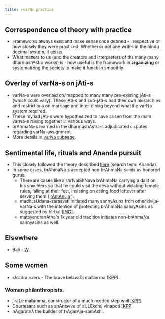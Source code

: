 ```yaml
---
title: +varNa practice
---
```


## Correspondence of theory with practice
- Frameworks always exist and make sense once defined - irrespective of how closely they were practiced. Whether or not one writes in the hindu decimal system, it exists.
- What matters to us (and the creators and interpreters of the many many dharmashAstra works) is - how useful is the framework in **organizing** or systematizing the society to make it function smoothly.

## Overlay of varNa-s on jAti-s
- varNa-s were overlaid on/ mapped to many many pre-existing jAti-s (which could vary). These jAti-s and sub-jAti-s had their own hierarchies and restrictions on marriage and inter-dining beyond what the varNa-system required.
- These myriad jAti-s were hypothesized to have arisen from the main varNa-s mixing together in various ways.
- brAhmaNa-s learned in the dharmashAstra-s adjudicated disputes regarding varNa-assignment.
- More details in [varNa subpage](varNa/).

## Sentimental life, rituals and Ananda pursuit
- This closely followed the theory described [here](../varna-theory/) (search term: Ananda).
- In some cases, brAhmaNa-s accepted non-brAhmaNa saints as honored gurus.
    - There are cases like a shrIvaiShNava brAhmaNa carrying a dalit on his shoulders so that he could visit the deva without violating temple rules, falling at their feet, insisting on eating food leftover after serving them ( [rAmAnuja](http://www.iskcontimes.com/archive/ramanuja-chides-his-wife) ).
    - madhusUdana-sarasvatI initiated many sannyAsins from other dvija-varNa-s with the intention of protecting brAhmaNa sannyAsins as suggested by bIrbal \[[IMG](http://i.imgur.com/WLSY6VL.jpg)\].
    - matsyendranAtha's 1k year old tradition initiates non-brAhmaNa sannyAsins as well.  

## Elsewhere
- Bali - [W](https://en.wikipedia.org/wiki/Balinese_caste_system).

## Some women
- shUdra rulers - The brave belavaDi mallamma \[[KPP](http://www.kamat.com/kalranga/edu/mallamma.htm)\].

### Woman philanthropists.
- jiraLe mallamma, constructor of a much needed step well \[[KPP](http://www.kamat.com/jyotsna/blog/blog.php?BlogID=350)\]
- Courtesans such as shAntavve of sULEkere, vinapoti \[[KPP](http://www.kamat.com/jyotsna/blog/blog.php?date=6/9/2002)\]
- nAgaratnA the builder of tyAgarAja-samAdhi.
